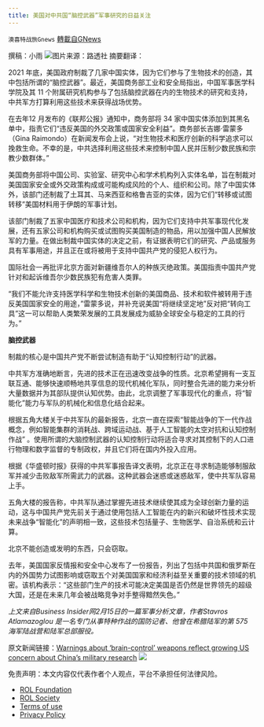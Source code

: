 ```yaml
---
title: 美国对中共国“脑控武器”军事研究的日益关注
---
```

`澳喜特战旅Gnews` [轉載自GNews](https://gnews.org/zh-hans/2019292/)

撰稿：小雨
![](https://assets.gnews.org/wp-content/uploads/2022/02/620a82b9e2fe3c0019ea6ed0-1.jpg)图片来源：路透社
摘要翻译：

2021 年底，美国政府制裁了几家中国实体，因为它们参与了生物技术的创造，其中包括所谓的“脑控武器”。最近，美国商务部工业和安全局指出，中国军事医学科学院及其 11 个附属研究机构参与了包括脑控武器在内的生物技术的研究和支持，中共军方打算利用这些技术来获得战场优势。

在去年12 月发布的《联邦公报》通知中，商务部将 34 家中国实体添加到其黑名单中，指责它们“违反美国的外交政策或国家安全利益”。商务部长吉娜·雷蒙多（Gina Raimondo）在新闻发布会上说，“对生物技术和医疗创新的科学追求可以挽救生命。不幸的是，中共选择利用这些技术来控制中国人民并压制少数民族和宗教少数群体。”

美国商务部将中国公司、实验室、研究中心和学术机构列入实体名单，旨在制裁对美国国家安全或外交政策构成或可能构成风险的个人、组织和公司。除了中国实体外，该部门还制裁了土耳其、马来西亚和格鲁吉亚的实体，因为它们“转移或试图转移”美国材料用于伊朗的军事计划。

该部门制裁了五家中国医疗和技术公司和机构，因为它们支持中共军事现代化发展，还有五家公司和机构购买或试图购买美国制造的物品，用以加强中国人民解放军的力量。在做出制裁中国实体的决定之前，有证据表明它们的研究、产品或服务具有军事用途，并且正在或将被用于支持中国共产党的侵犯人权行为。

国际社会一再批评北京方面对新疆维吾尔人的种族灭绝政策。美国指责中国共产党针对和起诉维吾尔少数民族犯有危害人类罪。

“我们不能允许支持医学科学和生物技术创新的美国商品、技术和软件被转用于违反美国国家安全的用途，”雷蒙多说，并补充说美国“将继续坚定地”反对把“转向工具”这一可以帮助人类繁荣发展的工具发展成为威胁全球安全与稳定的工具的行为。”

**脑控武器**

制裁的核心是中国共产党不断尝试制造有助于“认知控制行动”的武器。

中共军方准确地断言，先进的技术正在迅速改变战争的性质。北京希望拥有一支互联互通、能够快速顺畅地共享信息的现代机械化军队，同时整合先进的能力来分析大量数据并为其部队提供认知优势。由此，北京调整了军事现代化的重点，将“智能化”能力与军队的机械化和信息化结合起来。

根据五角大楼关于中共军队的最新报告，北京一直在探索“智能战争的下一代作战概念，例如智能集群的消耗战、跨域运动战、基于人工智能的太空对抗和认知控制作战” 。使用所谓的大脑控制武器的认知控制行动将适合寻求对其控制下的人口进行物理和数字监督的专制政权，并且它们将在国内外投入应用。

根据《华盛顿时报》获得的中共军事报告译文表明，北京正在寻求制造能够制服敌军并减少击败敌军所需武力的武器。这种武器会迷惑或迷惑敌军，使中共军队容易上手。

五角大楼的报告称，中共军队通过掌握先进技术继续使其成为全球创新力量的运动，这与中国共产党先前关于通过使用包括人工智能在内的新兴和破坏性技术实现未来战争“智能化”的声明相一致，这些技术包括量子、生物医学、自治系统和云计算。

北京不能创造或发明的东西，只会窃取。

去年，美国国家反情报和安全中心发布了一份报告，列出了包括中共国和俄罗斯在内的外国势力试图影响或窃取五个对美国国家和经济利益至关重要的技术领域的机密。该机构表示：“这些部门生产的技术可能决定美国是否仍然是世界领先的超级大国，还是在未来几年会被战略竞争对手整得黯然失色。”

*上文来自Business Insider网2月15日的一篇军事分析文章，作者Stavros Atlamazoglou 是一名专门从事特种作战的国防记者、他曾在希腊陆军的第 575 海军陆战营和陆军总部服役。*

原文新闻链接：[Warnings about ‘brain-control’ weapons reflect growing US concern about China’s military research](https://www.businessinsider.com/brain-control-weapon-warnings-show-concern-for-china-military-research-2022-2?r=US&amp;IR=T)
![](https://assets.gnews.org/wp-content/uploads/2022/02/TUBIAO-X.jpg)
 

免责声明：本文内容仅代表作者个人观点，平台不承担任何法律风险。

- [ROL Foundation](https://rolfoundation.org/)
- [ROL Society](https://rolsociety.org/)
- [Terms of use](https://gnews.org/terms-of-use-3/)
- [Privacy Policy](https://gnews.org/privacy-policy/)
